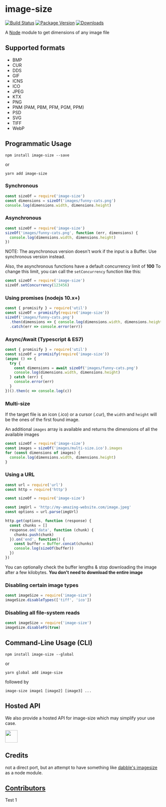 # image-size

[![Build Status](https://circleci.com/gh/image-size/image-size.svg?style=shield)](https://circleci.com/gh/image-size/image-size)
[![Package Version](https://img.shields.io/npm/v/image-size.svg)](https://www.npmjs.com/package/image-size)
[![Downloads](https://img.shields.io/npm/dm/image-size.svg)](http://npm-stat.com/charts.html?package=image-size&author=&from=&to=)

A [Node](https://nodejs.org/en/) module to get dimensions of any image file

## Supported formats

* BMP
* CUR
* DDS
* GIF
* ICNS
* ICO
* JPEG
* KTX
* PNG
* PNM (PAM, PBM, PFM, PGM, PPM)
* PSD
* SVG
* TIFF
* WebP

## Programmatic Usage

```shell
npm install image-size --save
```

or

```shell
yarn add image-size
```

### Synchronous

```javascript
const sizeOf = require('image-size')
const dimensions = sizeOf('images/funny-cats.png')
console.log(dimensions.width, dimensions.height)
```

### Asynchronous

```javascript
const sizeOf = require('image-size')
sizeOf('images/funny-cats.png', function (err, dimensions) {
  console.log(dimensions.width, dimensions.height)
})
```

NOTE: The asynchronous version doesn't work if the input is a Buffer. Use synchronous version instead.

Also, the asynchronous functions have a default concurrency limit of **100**
To change this limit, you can call the `setConcurrency` function like this:

```javascript
const sizeOf = require('image-size')
sizeOf.setConcurrency(123456)
```

### Using promises (nodejs 10.x+)

```javascript
const { promisify } = require('util')
const sizeOf = promisify(require('image-size'))
sizeOf('images/funny-cats.png')
  .then(dimensions => { console.log(dimensions.width, dimensions.height) })
  .catch(err => console.error(err))
```

### Async/Await (Typescript & ES7)

```javascript
const { promisify } = require('util')
const sizeOf = promisify(require('image-size'))
(async () => {
  try {
    const dimensions = await sizeOf('images/funny-cats.png')
    console.log(dimensions.width, dimensions.height)
  } catch (err) {
    console.error(err)
  }
})().then(c => console.log(c))
```

### Multi-size

If the target file is an icon (.ico) or a cursor (.cur), the `width` and `height` will be the ones of the first found image.

An additional `images` array is available and returns the dimensions of all the available images

```javascript
const sizeOf = require('image-size')
const images = sizeOf('images/multi-size.ico').images
for (const dimensions of images) {
  console.log(dimensions.width, dimensions.height)
}
```

### Using a URL

```javascript
const url = require('url')
const http = require('http')

const sizeOf = require('image-size')

const imgUrl = 'http://my-amazing-website.com/image.jpeg'
const options = url.parse(imgUrl)

http.get(options, function (response) {
  const chunks = []
  response.on('data', function (chunk) {
    chunks.push(chunk)
  }).on('end', function() {
    const buffer = Buffer.concat(chunks)
    console.log(sizeOf(buffer))
  })
})
```

You can optionally check the buffer lengths & stop downloading the image after a few kilobytes.
**You don't need to download the entire image**

### Disabling certain image types
```javascript
const imageSize = require('image-size')
imageSize.disableTypes(['tiff', 'ico'])
```

### Disabling all file-system reads
```javascript
const imageSize = require('image-size')
imageSize.disableFS(true)
```

## Command-Line Usage (CLI)

```shell
npm install image-size --global
```

or

```shell
yarn global add image-size
```

followed by

```shell
image-size image1 [image2] [image3] ...
```

## Hosted API

 We also provide a hosted API for image-size which may simplify your use case.

 <a href="https://image-size.saasify.sh">
 	<img src="https://badges.saasify.sh?text=View%20Hosted%20API" height="40"/>
 </a>

## Credits

not a direct port, but an attempt to have something like
[dabble's imagesize](https://github.com/dabble/imagesize/blob/master/lib/image_size.rb) as a node module.

## [Contributors](Contributors.md)
Test 1
